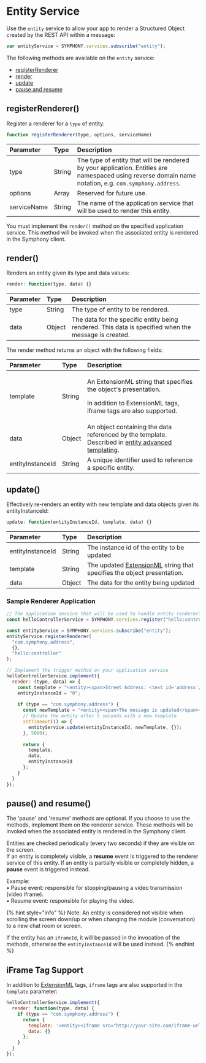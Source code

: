 # Entity Service

Use the `entity` service to allow your app to render a Structured Object created by the REST API within a message:

```javascript
var entityService = SYMPHONY.services.subscribe("entity");
```



The following methods are available on the `entity` service:

* [registerRenderer](./#registerrenderer)
* [render](./#render)
* [update](./#update)
* [pause and resume](./#pause-and-resume)

## registerRenderer\(\)

Register a renderer for a `type` of entity:

```javascript
function registerRenderer(type, options, serviceName)
```

| Parameter | Type | Description |
| :--- | :--- | :--- |
| type | String | The type of entity that will be rendered by your application. Entities are namespaced using reverse domain name notation, e.g. `com.symphony.address`. |
| options | Array  | Reserved for future use. |
| serviceName | String | The name of the application service that will be used to render this entity. |

You must implement the `render()` method on the specified application service. This method will be invoked when the associated entity is rendered in the Symphony client.

## render\(\)

Renders an entity given its type and data values:

```javascript
render: function(type, data) {}
```

| Parameter | Type | Description |
| :--- | :--- | :--- |
| type | String | The type of entity to be rendered. |
| data | Object | The data for the specific entity being rendered. This data is specified when the message is created. |

The render method returns an object with the following fields:

<table>
  <thead>
    <tr>
      <th style="text-align:left">Parameter</th>
      <th style="text-align:left">Type</th>
      <th style="text-align:left">Description</th>
    </tr>
  </thead>
  <tbody>
    <tr>
      <td style="text-align:left">template</td>
      <td style="text-align:left">String</td>
      <td style="text-align:left">
        <p>An ExtensionML string that specifies the object&apos;s presentation.</p>
        <p>In addition to ExtensionML tags, iframe tags are also supported.</p>
      </td>
    </tr>
    <tr>
      <td style="text-align:left">data</td>
      <td style="text-align:left">Object</td>
      <td style="text-align:left">An object containing the data referenced by the template. Described in
        <a
        href="https://developers.symphony.com/extension/docs/entity-advanced-templating">entity advanced templating</a>.</td>
    </tr>
    <tr>
      <td style="text-align:left">entityInstanceId</td>
      <td style="text-align:left">String</td>
      <td style="text-align:left">A unique identifier used to reference a specific entity.</td>
    </tr>
  </tbody>
</table>

## update\(\)

Effectively re-renders an entity with new template and data objects given its entityInstanceId:

```javascript
update: function(entityInstanceId, template, data) {}
```

| Parameter | Type | Description |
| :--- | :--- | :--- |
| entityInstanceId | String | The instance id of the entity to be updated |
| template | String | The updated [ExtensionML](https://symphony-developers.symphony.com/docs/extensionml) string that specifies the object presentation. |
| data | Object | The data for the entity being updated |

### Sample Renderer Application

```javascript
// The application service that will be used to handle entity renderering
const helloControllerService = SYMPHONY.services.register("hello:controller");

const entityService = SYMPHONY.services.subscribe("entity");
entityService.registerRenderer(
  "com.symphony.address",
  {},
  "hello:controller"
);

// Implement the trigger method on your application service
helloControllerService.implement({
  render: (type, data) => {
    const template = "<entity><span>Street Address: <text id='address'/></span><br/><span>City: Palo Alto</span><br/><span>State: California</span><br/><span>Zip Code: 94304</span></entity>"
    entityInstanceId = "0";
    
    if (type == "com.symphony.address") {
      const newTemplate = "<entity><span>The message is updated</span></entity>";
      // Update the entity after 5 seconds with a new template
      setTimeout(() => {
        entityService.update(entityInstanceId, newTemplate, {});
      }, 5000);
      
      return {
        template,
        data,
        entityInstanceId
      };
    }
  }
});
```

## pause\(\) and resume\(\)

The 'pause' and 'resume' methods are optional. If you choose to use the methods, implement them on the renderer service. These methods will be invoked when the associated entity is rendered in the Symphony client.

Entities are checked periodically \(every two seconds\) if they are visible on the screen.  
If an entity is completely visible, a **resume** event is triggered to the renderer service of this entity. If an entity is partially visible or completely hidden, a **pause** event is triggered instead.

Example:  
• Pause event: responsible for stopping/pausing a video transmission \(video iframe\).  
• Resume event: responsible for playing the video.

{% hint style="info" %}
Note: An entity is considered not visible when scrolling the screen down/up or when changing the module \(conversation\) to a new chat room or screen.

If the entity has an `iframeId`, it will be passed in the invocation of the methods, otherwise the `entityInstanceId` will be used instead.
{% endhint %}

## iFrame Tag Support

In addition to [ExtensionML](https://symphony-developers.symphony.com/docs/extensionml) tags, `iframe` tags are also supported in the `template` parameter:

```javascript
helloControllerService.implement({
  render: function(type, data) {
    if (type == "com.symphony.address") {
      return {
        template: '<entity><iframe src="http://your-site.com/iframe-url.html" /></entity>',
        data: {}
      };
    }
  }
});
```

